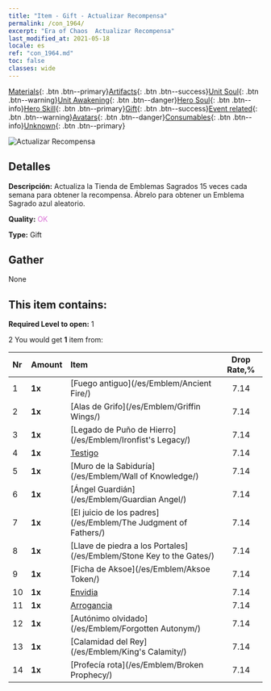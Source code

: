 ```yaml
---
title: "Item - Gift - Actualizar Recompensa"
permalink: /con_1964/
excerpt: "Era of Chaos  Actualizar Recompensa"
last_modified_at: 2021-05-18
locale: es
ref: "con_1964.md"
toc: false
classes: wide
---
```

 [Materials](/ItemsES/){: .btn .btn--primary}[Artifacts](/ItemsES/Artifacts/){: .btn .btn--success}[Unit Soul](/ItemsES/UnitSoul/){: .btn .btn--warning}[Unit Awakening](/ItemsES/UnitAwakening/){: .btn .btn--danger}[Hero Soul](/ItemsES/HeroSoul/){: .btn .btn--info}[Hero Skill](/ItemsES/HeroSkill/){: .btn .btn--primary}[Gift](/ItemsES/Gift/){: .btn .btn--success}[Event related](/ItemsES/Events/){: .btn .btn--warning}[Avatars](/ItemsES/Avatars/){: .btn .btn--danger}[Consumables](/ItemsES/Consumables/){: .btn .btn--info}[Unknown](/ItemsES/Unknown/){: .btn .btn--primary}

 ![Actualizar Recompensa](/images/t/shenghui_4.png)

## Detalles
 **Descripción:** Actualiza la Tienda de Emblemas Sagrados 15 veces cada semana para obtener la recompensa. Ábrelo para obtener un Emblema Sagrado azul aleatorio.

 **Quality:** <span style="color: #DA70D6">OK</span>

 **Type:** Gift

## Gather

  None

## This item contains:

 **Required Level to open:** 1

 2 You would get **1** item  from:

  | Nr | Amount |     Item    | Drop Rate,% |
  |:---|:-------|:------------|:---------:|
  | 1 |  **1x** | [Fuego antiguo](/es/Emblem/Ancient Fire/) | 7.14 | 
  | 2 |  **1x** | [Alas de Grifo](/es/Emblem/Griffin Wings/) | 7.14 | 
  | 3 |  **1x** | [Legado de Puño de Hierro](/es/Emblem/Ironfist's Legacy/) | 7.14 | 
  | 4 |  **1x** | [Testigo](/es/Emblem/Witness/) | 7.14 | 
  | 5 |  **1x** | [Muro de la Sabiduría](/es/Emblem/Wall of Knowledge/) | 7.14 | 
  | 6 |  **1x** | [Ángel Guardián](/es/Emblem/Guardian Angel/) | 7.14 | 
  | 7 |  **1x** | [El juicio de los padres](/es/Emblem/The Judgment of Fathers/) | 7.14 | 
  | 8 |  **1x** | [Llave de piedra a los Portales](/es/Emblem/Stone Key to the Gates/) | 7.14 | 
  | 9 |  **1x** | [Ficha de Aksoe](/es/Emblem/Aksoe Token/) | 7.14 | 
  | 10 |  **1x** | [Envidia](/es/Emblem/Jealousy/) | 7.14 | 
  | 11 |  **1x** | [Arrogancia](/es/Emblem/Arrogance/) | 7.14 | 
  | 12 |  **1x** | [Autónimo olvidado](/es/Emblem/Forgotten Autonym/) | 7.14 | 
  | 13 |  **1x** | [Calamidad del Rey](/es/Emblem/King's Calamity/) | 7.14 | 
  | 14 |  **1x** | [Profecía rota](/es/Emblem/Broken Prophecy/) | 7.14 | 
